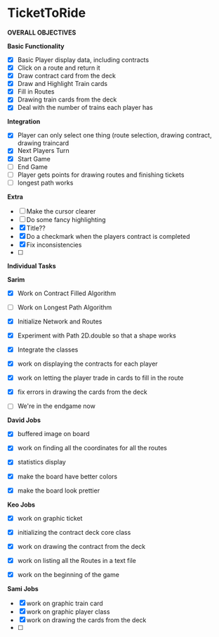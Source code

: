 # TicketToRide

**OVERALL OBJECTIVES**

**Basic Functionality**
- [x]  Basic Player display data, including contracts
- [x]  Click on a route and return it
- [x]  Draw contract card from the deck
- [x]  Draw and Highlight Train cards
- [x]  Fill in Routes
- [x]  Drawing train cards from the deck
- [x]  Deal with the number of trains each player has

**Integration**
- [x] Player can only select one thing (route selection, drawing contract, drawing traincard
- [x] Next Players Turn
- [x] Start Game
- [ ] End Game
- [ ] Player gets points for drawing routes and finishing tickets
- [ ] longest path works

**Extra**
- [ ] Make the cursor clearer
- [ ] Do some fancy highlighting
- [x] Title??
- [x] Do a checkmark when the players contract is completed
- [x] Fix inconsistencies
- [ ] 



**Individual Tasks**

**Sarim**

- [x] Work on Contract Filled Algorithm
- [ ] Work on Longest Path Algorithm
- [x] Initialize Network and Routes
- [x] Experiment with Path 2D.double so that a shape works
- [x] Integrate the classes
- [x] work on displaying the contracts for each player
- [x] work on letting the player trade in cards to fill in the route
- [x] fix errors in drawing the cards from the deck
- [ ] We're in the endgame now


**David Jobs**

- [x] buffered image on board
- [x] work on finding all the coordinates for all the routes
- [x] statistics display
- [x] make the board have better colors
- [x] make the board look prettier



**Keo Jobs**
- [x] work on graphic ticket
- [x] initializing the contract deck core class
- [x] work on drawing the contract from the deck
- [x] work on listing all the Routes in a text file
- [x] work on the beginning of the game




**Sami Jobs**
- [x] work on graphic train card
- [x] work on graphic player class
- [x] work on drawing the cards from the deck
- [ ] 



